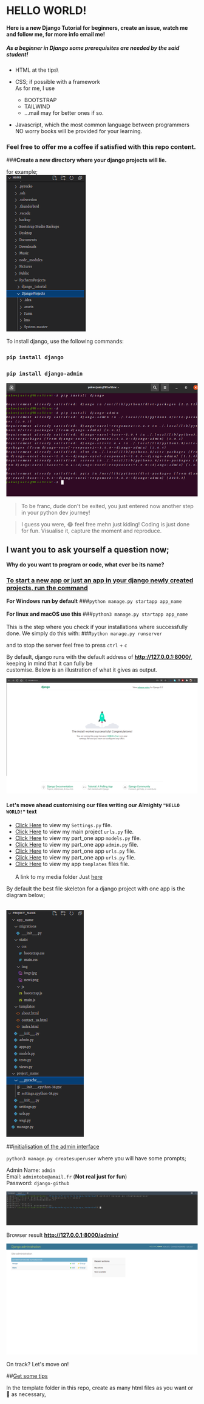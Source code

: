 # HELLO WORLD!

#### Here is a new Django Tutorial for beginners, create an issue, watch me and follow me, for more info email me!

##### As a beginner in Django some prerequisites are needed by the said student!

* HTML at the tips\
* CSS; if possible with a framework\
As for me, I use 
    * BOOTSTRAP 
    * TAILWIND 
    * ...mail may for better ones if so.

* Javascript, which the most common language between programmers <br>
NO worry books will be provided for your learning.

### Feel free to offer me a coffee if satisfied with this repo content. <br>
###**Create a new directory where your django projects will lie.**

for example; \
![Folder for project](media/django2.png)

 To install django, use the following commands:

### `pip install django`
### `pip install django-admin`

![installation procedure](media/django1.png)

> To be franc, dude don't be exited, you just entered now another step in your python dev journey!

> I guess you were, 😂 feel free mehn just kiding! Coding is just done for fun.
Visualise it, capture the moment and reproduce.

## I want you to ask yourself a question now;

**Why do you want to program or code, what ever be its name?**

### <ins>To start a new app or just an app in your django newly created projects, run the command</ins>

**For Windows run by default**
###`python manage.py startapp app_name`
\
\
**For linux and macOS use this**
###`python3 manage.py startapp app_name`
\
\
This is the step where you check if your installations where successfully done. We simply do this with:
###`python manage.py runserver`

and to stop the server feel free to press `ctrl` + `c`

By default, django runs with the default address of **http://127.0.0.1:8000/**, keeping in mind that it can fully be \
customise. Below is an illustration of what it gives as output.


![django](media/django3.png)

#### Let's move ahead customising our files writing our **Almighty `"HELLO WORLD!"` text**

* [Click Here](django_tutorial/settings.py) to view my `Settings.py` file.
* [Click Here](django_tutorial/urls.py) to view my main project `urls.py` file.
* [Click Here](part_one/models.py) to view my part_one app `models.py` file.
* [Click Here](part_one/admin.py) to view my part_one app `admin.py` file.
* [Click Here](part_one/urls.py) to view my part_one app `urls.py` file.
* [Click Here](part_one/urls.py) to view my part_one app `urls.py` file.
* [Click Here](part_one/templates) to view my app `templates` files file.
\
  \
  A link to my media folder Just [here](media)
  
By default the best file skeleton for a django project with one app is the diagram below;

\
![django files skeleton](media/django4.png)

##<ins>initialisation of the admin interface</ins>

`python3 manage.py createsuperuser`
where you will have some prompts;


Admin Name: `admin`\
Email: `admintobe@amail.fr` (**Not real just for fun**)\
Password: `django-github`

![Admin creation](media/django5.png)

Browser result **http://127.0.0.1:8000/admin/**

![Admin creation](media/django6.png)

On track? Let's move on!

##<ins>Get some tips</ins>

In the template folder in this repo, create as many html files as you want or 🤔 as necessary,